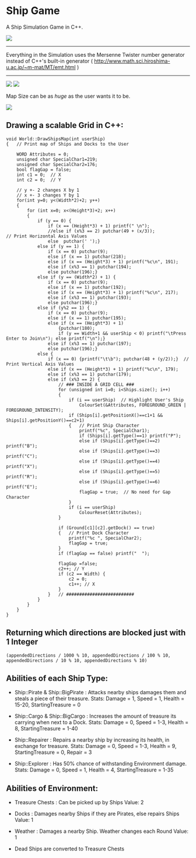 # Ship Game

A Ship Simulation Game in C++.

<img src="https://raw.githubusercontent.com/kardakis/ShipSimulationGame/master/Screenshots/World_Resized.png">

- - -
Everything in the Simulation uses the Mersenne Twister number generator instead of C++'s built-in generator
( http://www.math.sci.hiroshima-u.ac.jp/~m-mat/MT/emt.html )
- - -

<img src="https://raw.githubusercontent.com/kardakis/ShipSimulationGame/master/Screenshots/Stats_Resized.png">

<img src="https://raw.githubusercontent.com/kardakis/ShipSimulationGame/master/Screenshots/Map_Resized.png">

Map Size can be as *huge* as the user wants it to be.

<img src="https://raw.githubusercontent.com/kardakis/ShipSimulationGame/master/Screenshots/BigWorld.png">


## Drawing a scalable Grid in C++:

```
void World::DrawShipsMap(int userShip)
{	// Print map of Ships and Docks to the User

	WORD Attributes = 0;
	unsigned char SpecialChar1=219;
	unsigned char SpecialChar2=176;
	bool flagGap = false;
	int c1 = 0;  // X
	int c2 = 0;  // Y

	// y +- 2 changes X by 1
	// x +- 3 changes Y by 1
	for(int y=0; y<(Width*2)+2; y++)
	{
		for (int x=0; x<(Height*3)+2; x++)
		{
			if (y == 0) {
				if (x == (Height*3) + 1) printf(" \n");
				//else if (x%3 == 2) putchar(49 + (x/3));            // Print Horizontal Axis Values
				else  putchar(' ');}
			else if (y == 1) {
				if (x == 0) putchar(9);
				else if (x == 1) putchar(218);
				else if (x == (Height*3) + 1) printf("%c\n", 191);
				else if (x%3 == 1) putchar(194);
				else putchar(196);}
			else if (y == (Width*2) + 1) {
				if (x == 0) putchar(9);
				else if (x == 1) putchar(192);
				else if (x == (Height*3) + 1) printf("%c\n", 217);
				else if (x%3 == 1) putchar(193);
				else putchar(196);}
			else if (y%2 == 1) {
				if (x == 0) putchar(9);
				else if (x == 1) putchar(195);
				else if (x == (Height*3) + 1) 
					{putchar(180);
					if (y == Width+1 && userShip < 0) printf("\tPress Enter to Join\n"); else printf("\n");}
				else if (x%3 == 1) putchar(197);
				else putchar(196);}
			else {
				if (x == 0) {printf("\t\b"); putchar(48 + (y/2));}  // Print Vertical Axis Values
				else if (x == (Height*3) + 1) printf("%c\n", 179);
				else if (x%3 == 1) putchar(179);
				else if (x%3 == 2) {
					// ### INSIDE A GRID CELL ###
					for (unsigned int i=0; i<Ships.size(); i++)
					{
						if (i == userShip)  // Highlight User's Ship
							ColourSet(&Attributes, FOREGROUND_GREEN | FOREGROUND_INTENSITY);
						if (Ships[i].getPositionX()==c1+1 && Ships[i].getPositionY()==c2+1)
						{	// Print Ship Character
							printf("%c", SpecialChar1);                  
							if (Ships[i].getType()==1) printf("P");      
							else if (Ships[i].getType()==2) printf("B");
							else if (Ships[i].getType()==3) printf("C");
							else if (Ships[i].getType()==4) printf("X");
							else if (Ships[i].getType()==5) printf("R");
							else if (Ships[i].getType()==6) printf("E");
							flagGap = true;	 // No need for Gap Character
						}
						if (i == userShip)
							ColourReset(Attributes);
					}

					if (Ground[c1][c2].getDock() == true)
					{	// Print Dock Character
						printf("%c ", SpecialChar2);
						flagGap = true;
					}
					if (flagGap == false) printf("  ");
					
					flagGap =false;
					c2++; // Y
					if (c2 == Width) {
						c2 = 0;
						c1++; // X
					}
				}	// ##########################
			}
		}
	}
}
```


## Returning which directions are blocked just with 1 Integer    
  
```  
(appendedDirections / 1000 % 10, appendedDirections / 100 % 10, appendedDirections / 10 % 10, appendedDirections % 10)
```


## Abilities of each Ship Type:

* Ship::Pirate & Ship::BigPirate  :  Attacks nearby ships damages them and steals a piece of their treasure.
    Stats: Damage = 1, Speed = 1, Health = 15-20, StartingTreasure = 0 
    
* Ship::Cargo & Ship::BigCargo  :  Increases the amount of treasure its carrying when next to a Dock.
    Stats: Damage = 0, Speed = 1-3, Health = 8, StartingTreasure = 1-40

* Ship::Repairer  :  Repairs a nearby ship by increasing its health, in exchange for treasure.
    Stats: Damage = 0, Speed = 1-3, Health = 9, StartingTreasure = 0, Repair = 3

* Ship::Explorer  :  Has 50% chance of withstanding Environment damage.
    Stats: Damage = 0, Speed = 1, Health = 4, StartingTreasure = 1-35
   
   
## Abilities of Environment:

* Treasure Chests  :  Can be picked up by Ships
     Value: 2
* Docks  :  Damages nearby Ships if they are Pirates, else repairs Ships
     Value: 1
* Weather  :  Damages a nearby Ship. Weather changes each Round
     Value: 1
     
* Dead Ships are converted to Treasure Chests
